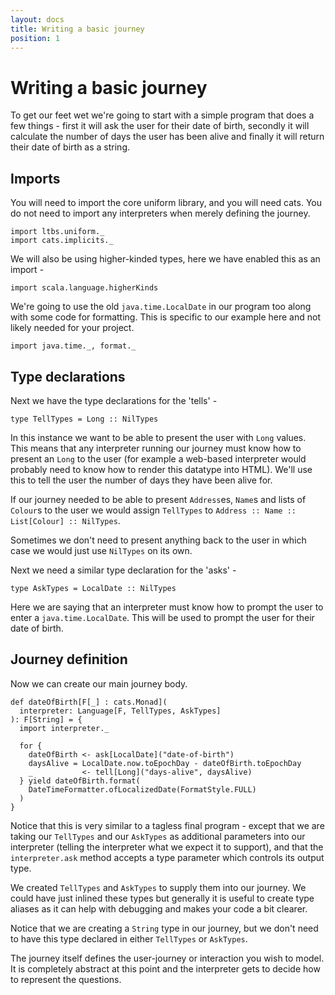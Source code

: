 ```yaml
---
layout: docs
title: Writing a basic journey
position: 1
---
```


# Writing a basic journey 

To get our feet wet we're going to start with a simple program that
does a few things - first it will ask the user for their date of
birth, secondly it will calculate the number of days the user has been
alive and finally it will return their date of birth as a string. 

## Imports

You will need to import the core uniform library, and you will need
cats. You do not need to import any interpreters when merely defining the journey.

```tut:silent
import ltbs.uniform._
import cats.implicits._
```

We will also be using higher-kinded types, here we have enabled this as an import - 

```tut:silent
import scala.language.higherKinds
```

We're going to use the old `java.time.LocalDate` in our program
too along with some code for formatting. This is specific to our
example here and not likely needed for your project.

```tut:silent
import java.time._, format._
```

## Type declarations

Next we have the type declarations for the 'tells' -

```tut:silent
type TellTypes = Long :: NilTypes
```
In this instance we want to be able to present the user with `Long`
values. This means that any interpreter running our journey must know
how to present an `Long` to the user (for example a web-based
interpreter would probably need to know how to render this datatype
into HTML). We'll use this to tell the user the number of days they
have been alive for. 

If our journey needed to be able to present `Address`es, `Name`s and
lists of `Colour`s to the user we would assign `TellTypes` to
`Address :: Name :: List[Colour] :: NilTypes`.

Sometimes we don't need to present anything back to the user in which
case we would just use `NilTypes` on its own.

Next we need a similar type declaration for the 'asks' -

```tut:silent
type AskTypes = LocalDate :: NilTypes
```

Here we are saying that an interpreter must know how to prompt the
user to enter a `java.time.LocalDate`. This will be used to prompt the
user for their date of birth. 

## Journey definition

Now we can create our main journey body.

```tut:silent
def dateOfBirth[F[_] : cats.Monad](
  interpreter: Language[F, TellTypes, AskTypes]
): F[String] = {
  import interpreter._

  for {
    dateOfBirth <- ask[LocalDate]("date-of-birth")
    daysAlive = LocalDate.now.toEpochDay - dateOfBirth.toEpochDay
    _           <- tell[Long]("days-alive", daysAlive)
  } yield dateOfBirth.format(
    DateTimeFormatter.ofLocalizedDate(FormatStyle.FULL)
  )
}
```

Notice that this is very similar to a tagless final program - except
that we are taking our `TellTypes` and our `AskTypes` as additional
parameters into our interpreter (telling the interpreter what we
expect it to support), and that the `interpreter.ask` method
accepts a type parameter which controls its output type. 

We created `TellTypes` and `AskTypes` to supply them into our
journey. We could have just inlined these types but generally it is
useful to create type aliases as it can help with debugging and makes
your code a bit clearer.

Notice that we are creating a `String` type in our journey, but we
don't need to have this type declared in either `TellTypes` or
`AskTypes`.

The journey itself defines the user-journey or interaction you wish to
model. It is completely abstract at this point and the interpreter
gets to decide how to represent the questions.
